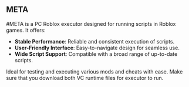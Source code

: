 ## META

#META is a PC Roblox executor designed for running scripts in Roblox games. It offers:

- **Stable Performance**: Reliable and consistent execution of scripts.
- **User-Friendly Interface**: Easy-to-navigate design for seamless use.
- **Wide Script Support**: Compatible with a broad range of up-to-date scripts.

Ideal for testing and executing various mods and cheats with ease.
Make sure that you download both VC runtime files for executor to run.


